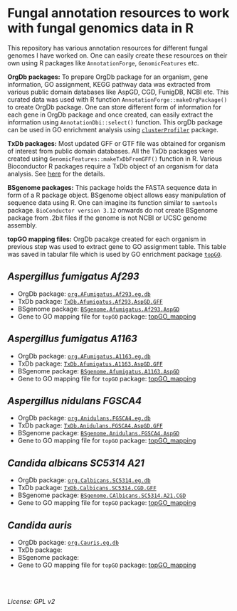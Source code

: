 # Fungal annotation resources to work with fungal genomics data in R
This repository has various annotation resources for different fungal genomes I have worked on. One can easily create these resources on their own using R packages like ``AnnotationForge``, ``GenomicFeatures`` etc.

**OrgDb packages:** To prepare OrgDb package for an organism, gene information, GO assignment, KEGG pathway data was extracted from various public domain databases like AspGD, CGD, FunigDB, NCBI etc. This curated data was used with R function ``AnnotationForge::makeOrgPackage()`` to create OrgDb package. One can store different form of information for each gene in OrgDb package and once created, can easily extract the information using ``AnnotationDbi::select()`` function. This orgDb package can be used in GO enrichment analysis using [``clusterProfiler``](https://bioconductor.org/packages/release/bioc/html/clusterProfiler.html) package. 


**TxDb packages:** Most updated GFF or GTF file was obtained for organism of interest from public domain databases. All the TxDb packages were created using ``GenomicFeatures::makeTxDbFromGFF()`` function in R. Various Bioconductor R packages require a TxDb object of an organism for data analysis. See [here](https://bioconductor.org/packages/release/bioc/html/GenomicFeatures.html) for the details.

**BSgenome packages:** This package holds the FASTA sequence data in form of a R package object. BSgenome object allows easy manipulation of sequence data using R. One can imagine its function similar to ``samtools`` package. `BioConductor version 3.12` onwards do not create BSgenome package from .2bit files if the genome is not NCBI or UCSC genome assembly.

**topGO mapping files:** OrgDb pacakge created for each organism in previous step was used to extract gene to GO assignment table. This table was saved in tabular file which is used by GO enrichment package [``topGO``](https://bioconductor.org/packages/release/bioc/html/topGO.html).

## *Aspergillus fumigatus Af293*
- OrgDb package: [``org.AFumigatus.Af293.eg.db``](A_fumigatus_Af293/org.AFumigatus.Af293.eg.db)
- TxDb package: [``TxDb.Afumigatus.Af293.AspGD.GFF``](A_fumigatus_Af293/TxDb.Afumigatus.Af293.AspGD.GFF)
- BSgenome package: [``BSgenome.Afumigatus.Af293.AspGD``](A_fumigatus_Af293/BSgenome.Afumigatus.Af293.AspGD)
- Gene to GO mapping file for ``topGO`` package: [topGO_mapping](A_fumigatus_Af293/topGO_mapping)

## *Aspergillus fumigatus A1163*
- OrgDb package: [``org.AFumigatus.A1163.eg.db``](A_fumigatus_A1163/org.AFumigatus.A1163.eg.db)
- TxDb package: [``TxDb.Afumigatus.A1163.AspGD.GFF``](A_fumigatus_A1163/TxDb.Afumigatus.A1163.AspGD.GFF)
- BSgenome package: [``BSgenome.Afumigatus.A1163.AspGD``](A_fumigatus_A1163/BSgenome.Afumigatus.A1163.AspGD)
- Gene to GO mapping file for ``topGO`` package: [topGO_mapping](A_fumigatus_A1163/topGO_mapping)

## *Aspergillus nidulans FGSCA4*
- OrgDb package: [``org.Anidulans.FGSCA4.eg.db``](A_nidulans/org.Anidulans.FGSCA4.eg.db)
- TxDb package: [``TxDb.Anidulans.FGSCA4.AspGD.GFF``](A_nidulans/TxDb.Anidulans.FGSCA4.AspGD.GFF)
- BSgenome package: [``BSgenome.Anidulans.FGSCA4.AspGD``](A_nidulans/BSgenome.Anidulans.FGSCA4.AspGD)
- Gene to GO mapping file for ``topGO`` package: [topGO_mapping](A_nidulans/topGO_mapping)

## *Candida albicans SC5314 A21*
- OrgDb package: [``org.Calbicans.SC5314.eg.db``](C_albicans/org.Calbicans.SC5314.eg.db)
- TxDb package: [``TxDb.Calbicans.SC5314.CGD.GFF``](C_albicans/TxDb.Calbicans.SC5314.CGD.GFF)
- BSgenome package: [``BSgenome.CAlbicans.SC5314.A21.CGD``](C_albicans/BSgenome.CAlbicans.SC5314.A21.CGD)
- Gene to GO mapping file for ``topGO`` package: [topGO_mapping](C_albicans/topGO_mapping)

## *Candida auris*
- OrgDb package: [``org.Cauris.eg.db``](C_auris/org.Cauris.eg.db)
- TxDb package: [](C_auris/)
- BSgenome package: [](C_auris/)
- Gene to GO mapping file for ``topGO`` package: [topGO_mapping](C_auris/topGO_mapping)


<br><br><br>
*License: GPL v2*

